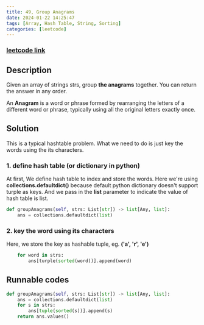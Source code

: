 ```yaml
---
title: 49, Group Anagrams
date: 2024-01-22 14:25:47
tags: [Array, Hash Table, String, Sorting]
categories: [leetcode]
---
```

### [leetcode link](https://leetcode.com/problems/group-anagrams/)

## Description

Given an array of strings strs, group **the anagrams** together. You can return the answer in any order.

An **Anagram** is a word or phrase formed by rearranging the letters of a different word or phrase, typically using all the original letters exactly once.

## Solution

This is a typical hashtable problem. What we need to do is just key the words using the its characters.

### 1. define hash table (or dictionary in python)

At first, We define hash table to index and store the words. Here we're using **collections.defaultdict()** because default python dictionary doesn't support turple as keys. And we pass in the **list** parameter to indicate the value of hash table is list.

```python
def groupAnagrams(self, strs: List[str]) -> list[Any, list]:
    ans = collections.defaultdict(list)
```

### 2. key the word using its characters

Here, we store the key as hashable tuple, eg. **('a', 'r', 'e')**

```python
    for word in strs:
        ans[turple(sorted(word))].append(word)
```

## Runnable codes

```python
def groupAnagrams(self, strs: List[str]) -> list[Any, list]:
    ans = collections.defaultdict(list)
    for s in strs:
        ans[tuple(sorted(s))].append(s)
    return ans.values()
```
